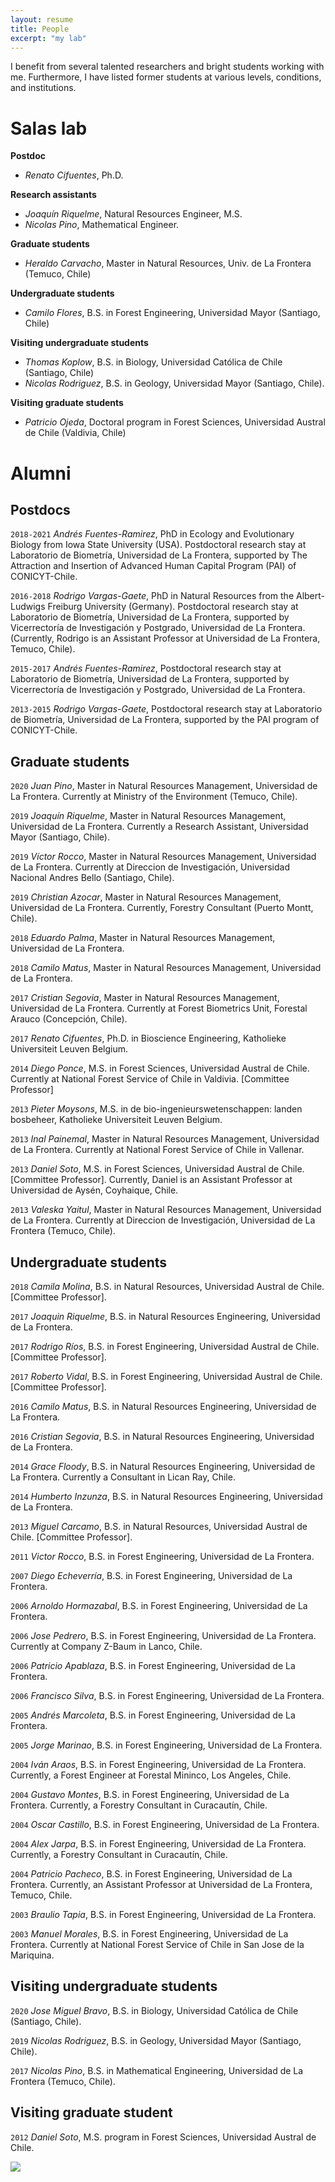 ```yaml
---
layout: resume
title: People
excerpt: "my lab"
---
```


I benefit from several talented researchers and bright students working with me.  Furthermore, I have listed former students at various levels, conditions, and institutions. 

# Salas lab


__Postdoc__

* *Renato Cifuentes*, Ph.D.

__Research assistants__

* *Joaquín Riquelme*, Natural Resources Engineer, M.S.
* *Nicolas Pino*, Mathematical Engineer.

__Graduate students__

* *Heraldo Carvacho*, Master in Natural Resources, Univ. de La Frontera (Temuco, Chile)

__Undergraduate students__

* *Camilo Flores*, B.S. in Forest Engineering, Universidad Mayor (Santiago, Chile)

__Visiting undergraduate students__

* *Thomas Koplow*, B.S. in Biology, Universidad Católica de Chile (Santiago, Chile)
* *Nicolas Rodriguez*, B.S. in Geology, Universidad Mayor (Santiago, Chile).

__Visiting graduate students__

* *Patricio Ojeda*, Doctoral program in Forest Sciences, Universidad Austral de Chile (Valdivia, Chile)



# Alumni

## Postdocs


`2018-2021`
*Andrés Fuentes-Ramirez*, PhD in Ecology and Evolutionary Biology from Iowa State University (USA). Postdoctoral
research stay at Laboratorio de Biometría, Universidad de La Frontera, supported by The Attraction and Insertion of Advanced Human Capital Program (PAI) of CONICYT-Chile.

`2016-2018`
*Rodrigo Vargas-Gaete*, PhD in Natural Resources from the Albert-Ludwigs Freiburg University (Germany). Postdoctoral research stay at Laboratorio de Biometría, Universidad de La Frontera, supported by Vicerrectoría de Investigación y Postgrado, Universidad
de La Frontera. (Currently, Rodrigo is an Assistant Professor at Universidad de La Frontera, Temuco, Chile).

`2015-2017`
*Andrés Fuentes-Ramirez*, Postdoctoral research stay at Laboratorio de Biometría, Universidad de La Frontera, supported by Vicerrectoría de Investigación y Postgrado, Universidad
de La Frontera.

`2013-2015`
*Rodrigo Vargas-Gaete*, Postdoctoral research stay at Laboratorio de Biometría, Universidad de La Frontera,
supported by the PAI program of CONICYT-Chile.


## Graduate students


`2020`
*Juan Pino*, Master in Natural Resources Management, Universidad de La Frontera. Currently at Ministry of the Environment (Temuco, Chile).

`2019`
*Joaquín Riquelme*, Master in Natural Resources Management, Universidad de La Frontera. Currently a Research Assistant, Universidad Mayor (Santiago, Chile).

`2019`
*Víctor Rocco*, Master in Natural Resources Management, Universidad de La Frontera. Currently at Direccion de Investigación, Universidad Nacional Andres Bello (Santiago, Chile).

`2019`
*Christian Azocar*, Master in Natural Resources Management, Universidad de La Frontera. Currently, Forestry Consultant (Puerto Montt, Chile).

`2018`
*Eduardo Palma*, Master in Natural Resources Management, Universidad de La Frontera.

`2018`
*Camilo Matus*, Master in Natural Resources Management, Universidad de La Frontera.

`2017`
*Cristian Segovia*, Master in Natural Resources Management, Universidad de La Frontera. Currently at Forest Biometrics Unit, Forestal Arauco (Concepción, Chile).

`2017`
*Renato Cifuentes*, Ph.D. in Bioscience Engineering, Katholieke Universiteit Leuven Belgium.

`2014`
*Diego Ponce*, M.S. in Forest Sciences, Universidad Austral de Chile. Currently at National Forest Service of Chile in Valdivia. [Committee Professor]

`2013`
*Pieter Moysons*, M.S. in de bio-ingenieurswetenschappen: landen bosbeheer, Katholieke Universiteit Leuven Belgium.

`2013`
*Inal Painemal*, Master in Natural Resources Management, Universidad de La Frontera. Currently at National Forest Service of Chile in Vallenar.

`2013`
*Daniel Soto*, M.S. in Forest Sciences, Universidad Austral de Chile. [Committee Professor]. Currently, Daniel is an Assistant Professor at Universidad de Aysén, Coyhaique, Chile. 

`2013`
*Valeska Yaitul*, Master in Natural Resources Management, Universidad de La Frontera. Currently at Direccion de Investigación, Universidad de La Frontera (Temuco, Chile).


## Undergraduate students

`2018`
*Camila Molina*, B.S. in Natural Resources, Universidad Austral de Chile. [Committee Professor].

`2017`
*Joaquin Riquelme*, B.S. in Natural Resources Engineering, Universidad de La Frontera.

`2017`
*Rodrigo Ríos*, B.S. in Forest Engineering, Universidad Austral de Chile. [Committee Professor].

`2017`
*Roberto Vidal*, B.S. in Forest Engineering, Universidad Austral de Chile. [Committee Professor].

`2016`
*Camilo Matus*, B.S. in Natural Resources Engineering, Universidad de La Frontera.

`2016`
*Cristian Segovia*, B.S. in Natural Resources Engineering, Universidad de La Frontera. 

`2014`
*Grace Floody*, B.S. in Natural Resources Engineering, Universidad de La Frontera. Currently a Consultant in Lican Ray, Chile.

`2014`
*Humberto Inzunza*, B.S. in Natural Resources Engineering, Universidad de La Frontera. 

`2013`
*Miguel Carcamo*, B.S. in Natural Resources, Universidad Austral de Chile. [Committee Professor].

`2011`
*Victor Rocco*, B.S. in Forest Engineering, Universidad de La Frontera. 

`2007`
*Diego Echeverría*, B.S. in Forest Engineering, Universidad de La Frontera. 

`2006`
*Arnoldo Hormazabal*, B.S. in Forest Engineering, Universidad de La Frontera. 

`2006`
*Jose Pedrero*, B.S. in Forest Engineering, Universidad de La Frontera. Currently at Company Z-Baum in Lanco, Chile.

`2006`
*Patricio Apablaza*, B.S. in Forest Engineering, Universidad de La Frontera. 

`2006`
*Francisco Silva*, B.S. in Forest Engineering, Universidad de La Frontera. 

`2005`
*Andrés Marcoleta*, B.S. in Forest Engineering, Universidad de La Frontera. 

`2005`
*Jorge Marinao*, B.S. in Forest Engineering, Universidad de La Frontera. 

`2004`
*Iván Araos*, B.S. in Forest Engineering, Universidad de La Frontera. Currently, a Forest Engineer at Forestal Mininco, Los Angeles, Chile.

`2004`
*Gustavo Montes*, B.S. in Forest Engineering, Universidad de La Frontera. Currently, a Forestry Consultant in Curacautín, Chile.

`2004`
*Oscar Castillo*, B.S. in Forest Engineering, Universidad de La Frontera. 

`2004`
*Alex Jarpa*, B.S. in Forest Engineering, Universidad de La Frontera. Currently, a Forestry Consultant in Curacautín, Chile.

`2004`
*Patricio Pacheco*, B.S. in Forest Engineering, Universidad de La Frontera. Currently, an Assistant Professor at Universidad de La Frontera, Temuco, Chile.

`2003`
*Braulio Tapia*, B.S. in Forest Engineering, Universidad de La Frontera. 

`2003`
*Manuel Morales*, B.S. in Forest Engineering, Universidad de La Frontera. Currently at National Forest Service of Chile in San Jose de la Mariquina.


## Visiting undergraduate students

`2020`
*Jose Miguel Bravo*, B.S. in Biology, Universidad Católica de Chile (Santiago, Chile).

`2019`
*Nicolas Rodriguez*, B.S. in Geology, Universidad Mayor (Santiago, Chile).

`2017`
*Nicolas Pino*, B.S. in Mathematical Engineering, Universidad de La Frontera (Temuco, Chile).

## Visiting graduate student

`2012`
*Daniel Soto*, M.S. program in Forest Sciences, Universidad Austral de Chile. 

![](images/droneYo.JPG)


<!-- ### Footer
Last updated: August 2020 -->
